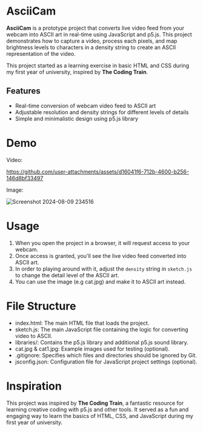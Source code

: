 # AsciiCam
**AsciiCam** is a prototype project that converts live video feed from your webcam into ASCII art in real-time using JavaScript and p5.js.
This project demonstrates how to capture a video, process each pixels, and map brightness levels to characters in a density string to create an ASCII representation of the video.

This project started as a learning exercise in basic HTML and CSS during my first year of university, inspired by **The Coding Train**.

## Features
- Real-time conversion of webcam video feed to ASCII art
- Adjustable resolution and density strings for different levels of details
- Simple and minimalistic design using p5.js library

# Demo

Video:


https://github.com/user-attachments/assets/d16041f6-712b-4600-b256-146d8bf33497



Image:

![Screenshot 2024-08-09 234516](https://github.com/user-attachments/assets/5ac79be7-a271-43cb-80a7-7bb61f18307b)

# Usage
1. When you open the project in a browser, it will request access to your webcam.
2. Once access is granted, you'll see the live video feed converted into ASCII art.
3. In order to playing around with it, adjust the `density` string in `sketch.js` to change the detail level of the ASCII art.
4. You can use the image (e.g cat.jpg) and make it to ASCII art instead.

# File Structure
- index.html: The main HTML file that loads the project.
- sketch.js: The main JavaScript file containing the logic for converting video to ASCII.
- libraries/: Contains the p5.js library and additional p5.js sound library.
- cat.jpg & cat1.jpg: Example images used for testing (optional).
- .gitignore: Specifies which files and directories should be ignored by Git.
- jsconfig.json: Configuration file for JavaScript project settings (optional).

# Inspiration
This project was inspired by **The Coding Train**, a fantastic resource for learning creative coding with p5.js and other tools. It served as a fun and engaging way to learn the basics of HTML, CSS, and JavaScript during my first year of university.

